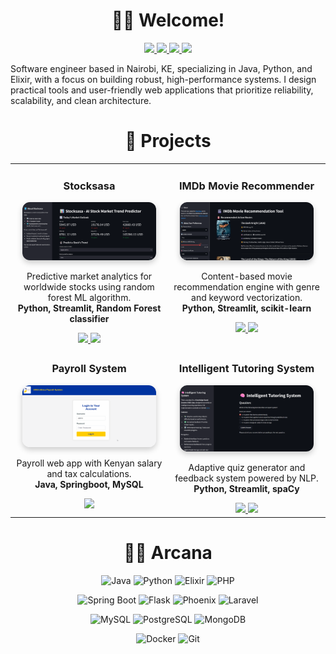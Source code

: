 <h1 align="center">👋🏽 Welcome!</h1>

<p align="center">
  <a href="https://alexraza.tech">
    <img src="https://img.shields.io/badge/-Blog-FFA500?style=for-the-badge&logo=blogger&logoColor=white" />
  </a>
  <a href="https://alexraza.tech/resume">
    <img src="https://img.shields.io/badge/R%C3%A9sum%C3%A9-4B0082?style=for-the-badge&logo=read-the-docs&logoColor=white" />
  </a>
  <a href="https://linkedin.com/in/aa-raza">
    <img src="https://img.shields.io/badge/%20LinkedIn-0077B5?style=for-the-badge&logo=logmein&logoColor=white" />
  </a>
  <a href="https://bsky.app/profile/alexraza.tech">
    <img src="https://img.shields.io/badge/-Bluesky-0055FF?style=for-the-badge&logo=bluesky&logoColor=white" />
  </a>
</p>

Software engineer based in Nairobi, KE, specializing in Java, Python, and Elixir, with a focus on building robust, high-performance systems. I design practical tools and user-friendly web applications that prioritize reliability, scalability, and clean architecture.

<h1 align="center">🦄 Projects</h1>
<table>
  <tr>
    <td width="50%" valign="top" align="center">
      <h3>Stocksasa</h3>
      <a href="https://github.com/lizardcat/stocksasa">
        <img src="assets/stocksasa-demo-reduced.gif" width="90%" alt="Stocksasa" style="border-radius:12px; box-shadow:0 4px 10px rgba(0,0,0,0.2);" />
      </a>
      <p>
        Predictive market analytics for worldwide stocks using random forest ML algorithm.<br/>
        <strong>Python, Streamlit, Random Forest classifier</strong>
      </p>
      <a href="https://github.com/lizardcat/stocksasa">
        <img src="https://img.shields.io/badge/Repo-GitHub-24292e?style=flat&logo=github&logoColor=white"/>
      </a>
      <a href="https://stocksasa.streamlit.app">
        <img src="https://img.shields.io/badge/Demo-Streamlit-FF4B4B?style=flat&logo=streamlit&logoColor=white"/>
      </a>
    </td>

  <td width="50%" valign="top" align="center">
    <h3>IMDb Movie Recommender</h3>
    <a href="https://github.com/lizardcat/python_movie_rec_app">
      <img src="/assets/imdb-demo-reduced.gif" width="90%" alt="IMDb Movie Recommender" style="border-radius:12px; box-shadow:0 4px 10px rgba(0,0,0,0.2);" />
    </a>
    <p>
      Content-based movie recommendation engine with genre and keyword vectorization.<br/>
      <strong>Python, Streamlit, scikit-learn</strong>
    </p>
    <a href="https://github.com/lizardcat/python_movie_rec_app">
      <img src="https://img.shields.io/badge/Repo-GitHub-24292e?style=flat&logo=github&logoColor=white"/>
    </a>
    <a href="https://imdbmovierecs.streamlit.app">
      <img src="https://img.shields.io/badge/Demo-Streamlit-FF4B4B?style=flat&logo=streamlit&logoColor=white"/>
    </a>
  </td>  
  </tr>

  <tr>
    <td width="50%" valign="top" align="center">
      <h3>Payroll System</h3>
       <a href="https://github.com/lizardcat/usiu-payroll-system">
        <img src="/assets/payroll-demo.gif" width="90%" alt="Payroll System" style="border-radius:12px; box-shadow:0 4px 10px rgba(0,0,0,0.2);" />
       </a>
      <p>
        Payroll web app with Kenyan salary and tax calculations.<br/>
        <strong>Java, Springboot, MySQL</strong>
      </p>
      <a href="https://github.com/lizardcat/usiu-payroll-system">
        <img src="https://img.shields.io/badge/Repo-GitHub-24292e?style=flat&logo=github&logoColor=white"/>
      </a>
    </td>

  <td width="50%" valign="top" align="center">
    <h3>Intelligent Tutoring System</h3>
    <a href="https://github.com/lizardcat/intelligent-tutoring-system">
      <img src="/assets/kbs-demo-reduced.gif" width="90%" alt="Intelligent Tutoring System" style="border-radius:12px; box-shadow:0 4px 10px rgba(0,0,0,0.2);" />
    </a>
    <p>
      Adaptive quiz generator and feedback system powered by NLP.<br/>
      <strong>Python, Streamlit, spaCy</strong>
    </p>
    <a href="https://github.com/lizardcat/intelligent-tutoring-system">
      <img src="https://img.shields.io/badge/Repo-GitHub-24292e?style=flat&logo=github&logoColor=white"/>
    </a>
    <a href="https://intelligent-tutoring-system.streamlit.app">
      <img src="https://img.shields.io/badge/Demo-Streamlit-FF4B4B?style=flat&logo=streamlit&logoColor=white"/>
    </a>
  </td>
  </tr>
</table>



<h1 align="center">🧙‍♂️ Arcana</h1>
<div align="center">

![Java](https://img.shields.io/badge/Java-%23ED8B00.svg?style=for-the-badge&logo=openjdk&logoColor=white) ![Python](https://img.shields.io/badge/Python-%2314354C.svg?style=for-the-badge&logo=python&logoColor=white) ![Elixir](https://img.shields.io/badge/Elixir-%234B275F.svg?style=for-the-badge&logo=elixir&logoColor=white) ![PHP](https://img.shields.io/badge/PHP-%23777BB4.svg?style=for-the-badge&logo=php&logoColor=white)


![Spring Boot](https://img.shields.io/badge/Spring_Boot-%236DB33F.svg?style=for-the-badge&logo=spring-boot&logoColor=white) ![Flask](https://img.shields.io/badge/Flask-%23000.svg?style=for-the-badge&logo=flask&logoColor=white) ![Phoenix](https://img.shields.io/badge/Phoenix-%23F05439.svg?style=for-the-badge&logo=phoenix-framework&logoColor=white) ![Laravel](https://img.shields.io/badge/Laravel-%23FF2D20.svg?style=for-the-badge&logo=laravel&logoColor=white)


![MySQL](https://img.shields.io/badge/MySQL-%234479A1.svg?style=for-the-badge&logo=mysql&logoColor=white) ![PostgreSQL](https://img.shields.io/badge/PostgreSQL-%23336791.svg?style=for-the-badge&logo=postgresql&logoColor=white) ![MongoDB](https://img.shields.io/badge/MongoDB-%2347A248.svg?style=for-the-badge&logo=mongodb&logoColor=white) 

![Docker](https://img.shields.io/badge/Docker-%230db7ed.svg?style=for-the-badge&logo=docker&logoColor=white) ![Git](https://img.shields.io/badge/Git-%23F05033.svg?style=for-the-badge&logo=git&logoColor=white)

</div>
